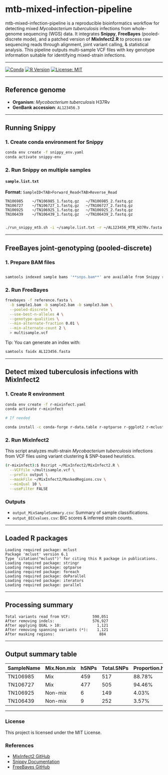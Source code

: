 # mtb-mixed-infection-pipeline

mtb-mixed-infection-pipeline is a reproducible bioinformatics workflow for detecting mixed *Mycobacterium tuberculosis* infections from whole-genome sequencing (WGS) data. It integrates **Snippy**, **FreeBayes** (pooled-discrete mode), and a patched version of **MixInfect2.R** to process raw sequencing reads through alignment, joint variant calling, & statistical analysis. This pipeline outputs multi-sample VCF files with key genotype information suitable for identifying mixed-strain infections.

---

[![Conda](https://img.shields.io/conda/vn/conda-forge/r-mclust.svg)](https://anaconda.org/conda-forge/r-mclust)
[![R Version](https://img.shields.io/badge/R-4.0+-blue.svg)](https://cran.r-project.org/)
[![License: MIT](https://img.shields.io/badge/License-MIT-yellow.svg)](LICENSE)


---

## Reference genome
- **Organism**: *Mycobacterium tuberculosis* H37Rv  
- **GenBank accession**: `AL123456.3`

---

##  Running Snippy

### 1. Create conda environment for Snippy

```bash
conda env create -f snippy_env.yaml
conda activate snippy-env
```

### 2. Run Snippy on multiple samples

#### `sample.list.txt`

**Format:** `SampleID<TAB>Forward_Read<TAB>Reverse_Read`

```
TN106985	~/TN106985_1.fastq.gz	~/TN106985_2.fastq.gz
TN106727	~/TN106727_1.fastq.gz	~/TN106727_2.fastq.gz
TN106925	~/TN106925_1.fastq.gz	~/TN106925_2.fastq.gz
TN106439	~/TN106439_1.fastq.gz	~/TN106439_2.fastq.gz
```

```bash

./run_snippy_mtb.sh -i ~/sample.list.txt -r ~/AL123456_MTB_H37Rv.fasta -t 8

```

---

## FreeBayes joint-genotyping (pooled-discrete)

### 1. Prepare BAM files

```bash

samtools indexed sample bams '**snps.bam**' are available from Snippy run on multiple samples

```

### 2. Run FreeBayes

```bash
freebayes -f reference.fasta \
  -b sample1.bam -b sample2.bam -b sample3.bam \
  --pooled-discrete \
  --use-best-n-alleles 4 \
  --genotype-qualities \
  --min-alternate-fraction 0.01 \
  --min-alternate-count 2 \
  > multisample.vcf
```

Tip: You can generate an index with:

 ```bash
samtools faidx AL123456.fasta

 ```

---

## Detect mixed tuberculosis infections with MixInfect2

### 1. Create R environment
```bash
conda env create -f r-mixinfect.yaml
conda activate r-mixinfect

# If needed

conda install -c conda-forge r-data.table r-optparse r-ggplot2 r-mclust "r-base>=4.0" "icu=73.2"

```

### 2. Run MixInfect2

This script analyzes multi-strain *Mycobacterium tuberculosis* infections from VCF files using variant clustering & SNP-based heuristics.

```bash
(r-mixinfect):$ Rscript ~/MixInfect2/MixInfect2.R \
  --VCFfile ~/multisample.vcf \
  --prefix output \
  --maskFile ~/MixInfect2/MaskedRegions.csv \
  --minQual 10 \
  --useFilter FALSE
```

### Outputs

- `output_MixSampleSummary.csv`: Summary of sample classifications.
- `output_BICvalues.csv`: BIC scores & inferred strain counts.

---

## Loaded R packages

```
Loading required package: mclust
Package 'mclust' version 6.1
Type 'citation("mclust")' for citing this R package in publications.
Loading required package: stringr
Loading required package: optparse
Loading required package: foreach
Loading required package: doParallel
Loading required package: iterators
Loading required package: parallel
```

---

## Processing summary

```
Total variants read from VCF:          590,051
After removing indels:                 576,927
After applying QUAL > 10:                1,121
After removing spanning variants (*):    1,121
After masking regions:                    884
```

---

## Output summary table

| SampleName | Mix.Non.mix | hSNPs | Total.SNPs | Proportion.hSNPs_totalSNPs | No.strains | Major.strain.proportion |
|------------|-------------|-------|------------|-----------------------------|------------|--------------------------|
| TN106985   | Mix         |   459 |        517 | 88.78%                      | 2          | 0.78                     |
| TN106727   | Mix         |   477 |        505 | 94.46%                      | 2          | 0.71                     |
| TN106925   | Non-mix     |     6 |        149 | 4.03%                       | 1          | NA                       |
| TN106439   | Non-mix     |     9 |        252 | 3.57%                       | 1          | NA                       |

---
### License

This project is licensed under the MIT License.


### References
- [MixInfect2 GitHub](https://github.com/bensobkowiak/MixInfect2)
- [Snippy Documentation](https://github.com/tseemann/snippy)
- [FreeBayes GitHub](https://github.com/freebayes/freebayes)


